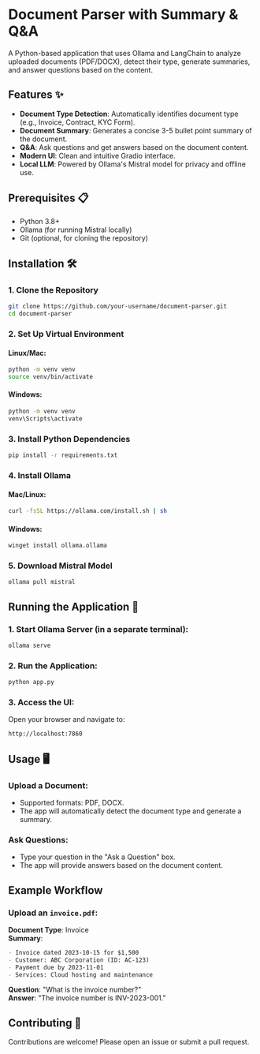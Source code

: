 # Document Parser with Summary & Q&A

A Python-based application that uses Ollama and LangChain to analyze uploaded documents (PDF/DOCX), detect their type, generate summaries, and answer questions based on the content.

## Features ✨

- **Document Type Detection**: Automatically identifies document type (e.g., Invoice, Contract, KYC Form).
- **Document Summary**: Generates a concise 3-5 bullet point summary of the document.
- **Q&A**: Ask questions and get answers based on the document content.
- **Modern UI**: Clean and intuitive Gradio interface.
- **Local LLM**: Powered by Ollama's Mistral model for privacy and offline use.

## Prerequisites 📋

- Python 3.8+
- Ollama (for running Mistral locally)
- Git (optional, for cloning the repository)

## Installation 🛠️

### 1. Clone the Repository

```bash
git clone https://github.com/your-username/document-parser.git
cd document-parser
```

### 2. Set Up Virtual Environment

#### Linux/Mac:

```bash
python -m venv venv
source venv/bin/activate
```

#### Windows:

```bash
python -m venv venv
venv\Scripts\activate
```

### 3. Install Python Dependencies

```bash
pip install -r requirements.txt
```

### 4. Install Ollama

#### Mac/Linux:

```bash
curl -fsSL https://ollama.com/install.sh | sh
```

#### Windows:

```bash
winget install ollama.ollama
```

### 5. Download Mistral Model

```bash
ollama pull mistral
```

## Running the Application 🚀

### 1. Start Ollama Server (in a separate terminal):

```bash
ollama serve
```

### 2. Run the Application:

```bash
python app.py
```

### 3. Access the UI:

Open your browser and navigate to:

```
http://localhost:7860
```

## Usage 🖥️

### Upload a Document:

- Supported formats: PDF, DOCX.
- The app will automatically detect the document type and generate a summary.

### Ask Questions:

- Type your question in the "Ask a Question" box.
- The app will provide answers based on the document content.

## Example Workflow

### Upload an `invoice.pdf`:

**Document Type**: Invoice  
**Summary**:

```markdown
- Invoice dated 2023-10-15 for $1,500
- Customer: ABC Corporation (ID: AC-123)
- Payment due by 2023-11-01
- Services: Cloud hosting and maintenance
```

**Question**: "What is the invoice number?"  
**Answer**: "The invoice number is INV-2023-001."

## Contributing 🤝

Contributions are welcome! Please open an issue or submit a pull request.
